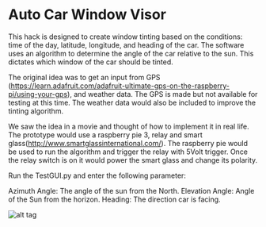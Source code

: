 # Auto Car Window Visor

This hack is designed to create window tinting based on the conditions: time of the day, latitude, longitude, and heading of the car. The software uses an algorithm to determine the angle of the car relative to the sun. This dictates which window of the car should be tinted.

The original idea was to get an input from GPS (https://learn.adafruit.com/adafruit-ultimate-gps-on-the-raspberry-pi/using-your-gps), and weather data. The GPS is made but not available for testing at this time. The weather data would also be included to improve the tinting algorithm.

We saw the idea in a movie and thought of how to implement it in real life. The prototype would use a raspberry pie 3, relay and smart glass(http://www.smartglassinternational.com/). The raspberry pie would be used to run the algorithm and trigger the relay with 5Volt trigger. Once the relay switch is on it would power the smart glass and change its polarity.

Run the TestGUI.py and enter the following parameter:

Azimuth Angle: The angle of the sun from the North.
Elevation Angle: Angle of the Sun from the horizon.
Heading: The direction car is facing.


![alt tag](http://i.imgur.com/haofkhT.png)
